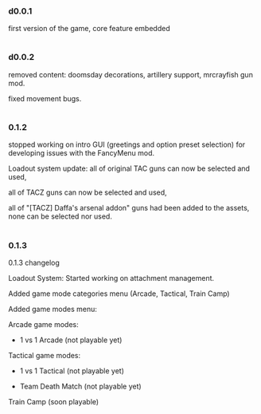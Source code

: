 ### d0.0.1

first version of the game, core feature embedded
#

#
### d0.0.2

removed content: doomsday decorations, artillery support, mrcrayfish gun mod.

fixed movement bugs.
#

#
### 0.1.2

stopped working on intro GUI (greetings and option preset selection) for developing issues with the FancyMenu mod.

Loadout system update: 
all of original TAC guns can now be selected and used, 

all of TACZ guns can now be selected and used,

all of "[TACZ] Daffa's arsenal addon" guns had been added to the assets, none can be selected nor used.
#

#
### 0.1.3

0.1.3 changelog

Loadout System: Started working on attachment management.

Added game mode categories menu (Arcade, Tactical, Train Camp)

Added game modes menu:


Arcade game modes:

- 1 vs 1 Arcade (not playable yet)

Tactical game modes:

- 1 vs 1 Tactical (not playable yet)

- Team Death Match (not playable yet)

Train Camp (soon playable)
#

#

